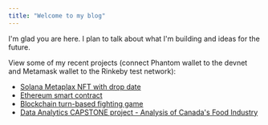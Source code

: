 ```yaml
---
title: "Welcome to my blog"
---
```


I'm glad you are here. I plan to talk about what I'm building and ideas for the future.

View some of my recent projects (connect Phantom wallet to the devnet and Metamask wallet to the Rinkeby test network):
- [Solana Metaplax NFT with drop date](https://nft-drop-starter-project-alpha-lac.vercel.app/)
- [Ethereum smart contract](https://recipe-portal.krishnacd93.repl.co/)
- [Blockchain turn-based fighting game](https://nft-game-starter-project.krishnacd93.repl.co)
- [Data Analytics CAPSTONE project - Analysis of Canada's Food Industry](https://github.com/KrishnaCD93/DAAN-Capstone-Project)
